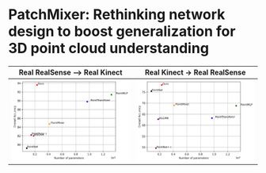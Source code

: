 # PatchMixer: Rethinking network design to boost generalization for 3D point cloud understanding

| Real RealSense ⟶ Real Kinect | Real Kinect &rarr; Real RealSense |
|:---:|:---:|
| ![](rr_rk.png "From Real RealSense to Real Kinect") | ![](rk_rr.png "From Real Kinect to Real RealSense") |
